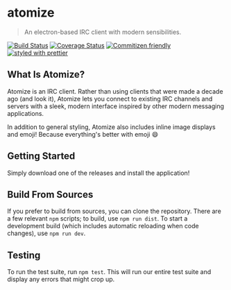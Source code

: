 # atomize

> An electron-based IRC client with modern sensibilities.

[![Build Status](https://github.com/aszecsei/atomize/workflows/build/badge.svg)](https://github.com/aszecsei/atomize/actions?query=workflow%3Abuild)
[![Coverage Status](https://coveralls.io/repos/github/aszecsei/atomize/badge.svg?branch=master)](https://coveralls.io/github/aszecsei/atomize?branch=master)
[![Commitizen friendly](https://img.shields.io/badge/commitizen-friendly-brightgreen.svg)](http://commitizen.github.io/cz-cli/)
[![styled with prettier](https://img.shields.io/badge/styled_with-prettier-ff69b4.svg)](https://github.com/prettier/prettier)

## What Is Atomize?

Atomize is an IRC client. Rather than using clients that were made a decade ago (and look it), Atomize lets you connect to existing IRC channels and servers with a sleek, modern interface inspired by other modern messaging applications.

In addition to general styling, Atomize also includes inline image displays and emoji! Because everything's better with emoji 😄

## Getting Started

Simply download one of the releases and install the application!

## Build From Sources

If you prefer to build from sources, you can clone the repository. There are a few relevant `npm` scripts; to build, use `npm run dist`. To start a development build (which includes automatic reloading when code changes), use `npm run dev`.

## Testing

To run the test suite, run `npm test`. This will run our entire test suite and display any errors that might crop up.
